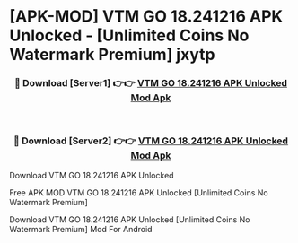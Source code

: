 # [APK-MOD] VTM GO 18.241216 APK Unlocked - [Unlimited Coins No Watermark Premium] jxytp



<div align="center">
<h3>🔴 Download [Server1] 👉👉 <a href="https://momento.my/?title=VTM_GO_18.241216_APK_Unlocked">VTM GO 18.241216 APK Unlocked Mod Apk</a></h3><br>

<h3>🔴 Download [Server2] 👉👉 <a href="https://momento.my/?title=VTM_GO_18.241216_APK_Unlocked">VTM GO 18.241216 APK Unlocked Mod Apk</a></h3>
</div>



Download VTM GO 18.241216 APK Unlocked 

Free APK MOD VTM GO 18.241216 APK Unlocked [Unlimited Coins No Watermark Premium]

Download VTM GO 18.241216 APK Unlocked [Unlimited Coins No Watermark Premium] Mod For Android
